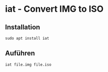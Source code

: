 # iat - Convert IMG to ISO

## Installation
```
sudo apt install iat
```

## Auführen
```
iat file.img file.iso
```
